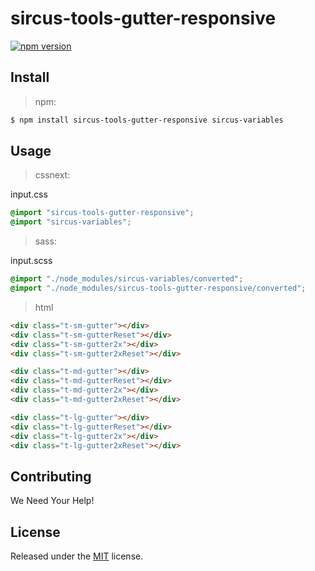 # sircus-tools-gutter-responsive

[![npm version](https://img.shields.io/npm/v/sircus-tools-gutter-responsive.svg?style=flat)](https://www.npmjs.com/package/sircus-tools-gutter-responsive)

## Install

> npm:

```bash
$ npm install sircus-tools-gutter-responsive sircus-variables
```

## Usage

> cssnext:

input.css
```css
@import "sircus-tools-gutter-responsive";
@import "sircus-variables";
```

> sass:

input.scss
```scss
@import "./node_modules/sircus-variables/converted";
@import "./node_modules/sircus-tools-gutter-responsive/converted";
```


> html

```html
<div class="t-sm-gutter"></div>
<div class="t-sm-gutterReset"></div>
<div class="t-sm-gutter2x"></div>
<div class="t-sm-gutter2xReset"></div>

<div class="t-md-gutter"></div>
<div class="t-md-gutterReset"></div>
<div class="t-md-gutter2x"></div>
<div class="t-md-gutter2xReset"></div>

<div class="t-lg-gutter"></div>
<div class="t-lg-gutterReset"></div>
<div class="t-lg-gutter2x"></div>
<div class="t-lg-gutter2xReset"></div>
```


## Contributing

We Need Your Help!


## License
Released under the [MIT](https://github.com/sircus/license/blob/master/LICENSE) license.
